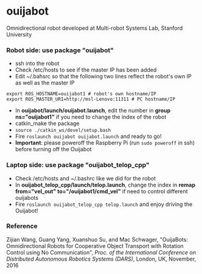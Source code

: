 # ouijabot
Omnidirectional robot developed at Multi-robot Systems Lab, Stanford University

### Robot side: use package "ouijabot"
- ssh into the robot
- Check /etc/hosts to see if the master IP has been added
- Edit ~/.bahsrc so that the following two lines reflect the robot's own IP as well as the master IP
```
export ROS_HOSTNAME=ouijabot1 # robot's own hostname/IP
export ROS_MASTER_URI=http://msl-Lenovo:11311 # PC hostname/IP
```
- In **ouijabot/launch/ouijabot.launch**, edit the number in **group ns="ouijabot1"** if you need to change the index of the robot
- catkin_make the package
- `source ./catkin_ws/devel/setup.bash`
- Fire `roslaunch ouijabot ouijabot.launch` and ready to go!
- **Important**: please poweroff the Raspberry Pi (run `sudo poweroff` in ssh)  before turning off the Ouijabot


### Laptop side: use package "ouijabot_telop_cpp"
- Check /etc/hosts and ~/.bashrc like we did for the robot
- In **ouijabot_telop_cpp/launch/telop.launch**, change the index in **remap from="vel_out" to="/ouijabot1/cmd_vel"** if need to control different ouijabots
- Fire `roslaunch ouijabot_telop_cpp telop.launch` and enjoy driving the Ouijabot!

### Reference
Zijian Wang, Guang Yang, Xuanshuo Su, and Mac Schwager, "OuijaBots: Omnidirectional Robots for Cooperative Object Transport with Rotation Control using No Communication", *Proc. of the International Conference on Distributed Autonomous Robotics Systems (DARS)*, London, UK, November, 2016
